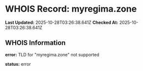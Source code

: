# WHOIS Record: myregima.zone

**Last Updated:** 2025-10-28T03:26:38.641Z
**Checked At:** 2025-10-28T03:26:38.641Z

## WHOIS Information

**error:** TLD for "myregima.zone" not supported

**status:** error

